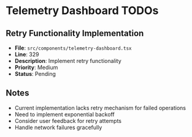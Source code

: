 # Telemetry Dashboard TODOs

## Retry Functionality Implementation
- **File**: `src/components/telemetry-dashboard.tsx`
- **Line**: 329
- **Description**: Implement retry functionality
- **Priority**: Medium
- **Status**: Pending

## Notes
- Current implementation lacks retry mechanism for failed operations
- Need to implement exponential backoff
- Consider user feedback for retry attempts
- Handle network failures gracefully
